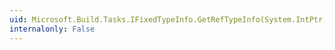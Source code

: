 ```yaml
---
uid: Microsoft.Build.Tasks.IFixedTypeInfo.GetRefTypeInfo(System.IntPtr,Microsoft.Build.Tasks.IFixedTypeInfo@)
internalonly: False
---
```

